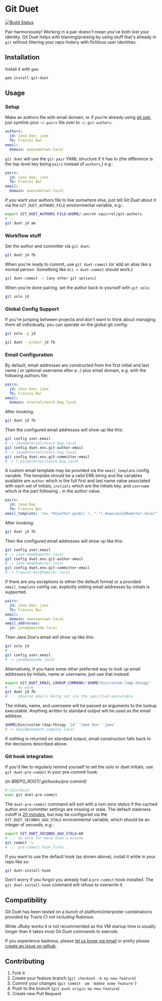 # Git Duet

<a href="https://travis-ci.org/modcloth/git-duet">
  <img src="https://api.travis-ci.org/modcloth/git-duet.png"
    title="Build Status"
/></a>

Pair harmoniously!  Working in a pair doesn't mean you've both lost your
identity.  Git Duet helps with blaming/praising by using stuff that's
already in `git` without littering your repo history with fictitous user
identities.

## Installation

Install it with `gem`:

~~~~~ bash
gem install git-duet
~~~~~

## Usage

### Setup

Make an authors file with email domain, or if you're already using
[git pair](https://github.com/pivotal/git_scripts), just symlink your
`~/.pairs` file over to `~/.git-authors`.

~~~~~ yaml
authors:
  jd: Jane Doe; jane
  fb: Frances Bar
email:
  domain: awesometown.local
~~~~~

`git duet` will use the `git pair` YAML structure if it has to (the
difference is the top-level key being `pairs` instead of `authors`,) e.g.:

~~~~~ yaml
pairs:
  jd: Jane Doe; jane
  fb: Frances Bar
email:
  domain: awesometown.local
~~~~~

If you want your authors file to live somwhere else, just tell
Git Duet about it via the `GIT_DUET_AUTHORS_FILE` environmental
variable, e.g.:

~~~~~ bash
export GIT_DUET_AUTHORS_FILE=$HOME/.secret-squirrel/git-authors
# ...
git duet jd am
~~~~~

### Workflow stuff

Set the author and committer via `git duet`:

~~~~~ bash
git duet jd fb
~~~~~

When you're ready to commit, use `git duet-commit` (or add an alias like
a normal person.  Something like `dci = duet-commit` should work.)

~~~~~ bash
git duet-commit -v [any other git options]
~~~~~

When you're done pairing, set the author back to yourself with `git solo`:

~~~~~ bash
git solo jd
~~~~~

### Global Config Support

If you're jumping between projects and don't want to think about
managing them all individually, you can operate on the global git
config:

~~~~~ bash
git solo -g jd
~~~~~

~~~~~ bash
git duet --global jd fb
~~~~~

### Email Configuration

By default, email addresses are constructed from the first initial and
last name ( *or* optional username after a `;`) plus email domain, e.g.
with the following authors file:

~~~~~ yaml
pairs:
  jd: Jane Doe; jane
  fb: Frances Bar
email:
  domain: eternalstench.bog.local
~~~~~

After invoking:

~~~~~ bash
git duet jd fb
~~~~~

Then the configured email addresses will show up like this:

~~~~~ bash
git config user.email
# -> jane@eternalstench.bog.local
git config duet.env.git-author-email
# -> jane@eternalstench.bog.local
git config duet.env.git-committer-email
# -> f.bar@eternalstench.bog.local
~~~~~

A custom email template may be provided via the `email_template` config
variable.  The template should be a valid ERB string and the variables
available are `author` which is the full first and last name value
associated with each set of initials, `initials` which are the initials
key, and `username` which is the part following `;` in the author value.

~~~~~ yaml
pairs:
  jd: Jane Doe
  fb: Frances Bar
email_template: '<%= "#{author.gsub(/ /, "-").downcase}@hamster.local" =%>'
~~~~~

After invoking:

~~~~~ bash
git duet jd fb
~~~~~

Then the configured email addresses will show up like this:

~~~~~ bash
git config user.email
# -> jane-doe@hamster.local
git config duet.env.git-author-email
# -> jane-doe@hamster.local
git config duet.env.git-committer-email
# -> frances-bar@hamster.local
~~~~~

If there are any exceptions to either the default format or a provided
`email_template` config var, explicitly setting email addresses by
initials is supported.

~~~~~ yaml
pairs:
  jd: Jane Doe; jane
  fb: Frances Bar
email:
  domain: awesometown.local
email_addresses:
  jd: jane@awesome.local
~~~~~

Then Jane Doe's email will show up like this:

~~~~~ bash
git solo jd
# ...
git config user.email
# -> jane@awesome.local
~~~~~

Alternatively, if you have some other preferred way to look up email
addresses by initials, name or username, just use that instead:

~~~~~ bash
export GIT_DUET_EMAIL_LOOKUP_COMMAND="$HOME/bin/custom-ldap-thingy"
# ... do work
git duet jd fb
# ... observe emails being set via the specified executable
~~~~~

The initials, name, and username will be passed as arguments to the
lookup executable.  Anything written to standard output will be used as
the email address:

~~~~~ bash
$HOME/bin/custom-ldap-thingy 'jd' 'Jane Doe' 'jane'
# -> doej@behemoth.company.local
~~~~~

If nothing is returned on standard output, email construction falls back
to the decisions described above.

### Git hook integration

If you'd like to regularly remind yourself to set the solo or duet
initials, use `git duet-pre-commit` in your pre-commit hook:

*(in $REPO_ROOT/.git/hooks/pre-commit)*
~~~~~ bash
#!/bin/bash
exec git duet-pre-commit
~~~~~

The `duet-pre-commit` command will exit with a non-zero status if the
cached author and committer settings are missing or stale.  The default
staleness cutoff is [20 minutes](http://en.wikipedia.org/wiki/Pomodoro_Technique),
but may be configured via the `GIT_DUET_SECONDS_AGO_STALE` environmental variable,
which should be an integer of seconds, e.g.:

~~~~~ bash
export GIT_DUET_SECONDS_AGO_STALE=60
# ... do work for more than a minute
git commit -v
# ... pre-commit hook fires
~~~~~

If you want to use the default hook (as shown above), install it while
in your repo like so:

~~~~~ bash
git duet-install-hook
~~~~~

Don't worry if you forgot you already had a `pre-commit` hook installed.
The `git duet-install-hook` command will refuse to overwrite it.

## Compatibility

Git Duet has been tested on a bunch of platform/interpreter combinations
provided by Travis CI *not including* Rubinius.

While JRuby works it is not recommended as the VM startup time is
usually longer than it takes most Git Duet commands to execute.

If you experience badness, please [let us know via
email](mailto:github@modcloth.com) or pretty please [create an issue on
github](https://github.com/modcloth/git-duet/issues/new).

## Contributing

1. Fork it
2. Create your feature branch (`git checkout -b my-new-feature`)
3. Commit your changes (`git commit -am 'Added some feature'`)
4. Push to the branch (`git push origin my-new-feature`)
5. Create new Pull Request
